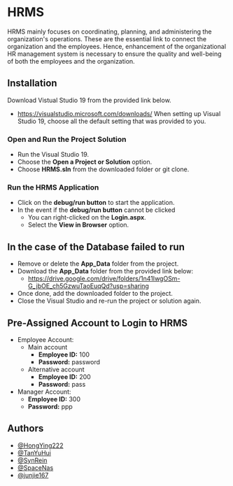 
# HRMS

HRMS mainly focuses on coordinating, planning, and administering the organization's operations. These are the essential link to connect the organization and the employees. Hence, enhancement of the organizational HR management system is necessary to ensure the quality and well-being of both the employees and the organization. 


## Installation

Download Vistual Studio 19 from the provided link below.
* https://visualstudio.microsoft.com/downloads/
When setting up Visual Studio 19, choose all the default setting that was provided to you.

### Open and Run the Project Solution ###
* Run the Visual Studio 19.
* Choose the **Open a Project or Solution** option.
* Choose **HRMS.sln** from the downloaded folder or git clone.

### Run the HRMS Application ###
* Click on the **debug/run button** to start the application.
* In the event if the **debug/run button** cannot be clicked
    * You can right-clicked on the **Login.aspx**.
    * Select the **View in Browser** option.

    
## In the case of the Database failed to run
* Remove or delete the **App_Data** folder from the project.
* Download the **App_Data** folder from the provided link below:
  * https://drive.google.com/drive/folders/1n41IwgOSm-G_jbOE_ch5GzwuTaoEuqQd?usp=sharing
* Once done, add the downloaded folder to the project.
* Close the Visual Studio and re-run the project or solution again.


## Pre-Assigned Account to Login to HRMS
* Employee Account:
   * Main account
      * **Employee ID:** 100
      * **Password:** password
   * Alternative account
      * **Employee ID:** 200
      * **Password:** pass 
* Manager Account:
   * **Employee ID:** 300
   * **Password:** ppp 




## Authors

- [@HongYing222](https://github.com/HongYing222)
- [@TanYuHui](https://github.com/TanYuHui)
- [@SynRein](https://github.com/SynRein)
- [@SpaceNas](https://github.com/SpaceNas)
- [@junjie167](https://github.com/junjie167)


